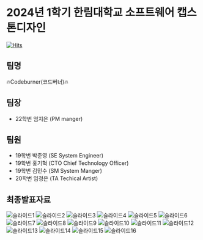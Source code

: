# 2024년 1학기 한림대학교 소프트웨어 캡스톤디자인
[![Hits](https://hits.seeyoufarm.com/api/count/incr/badge.svg?url=https%3A%2F%2Fgithub.com%2FCodeburner2024%2Fhit-counter&count_bg=%23FFC500&title_bg=%23FF0000&icon=&icon_color=%23E7E7E7&title=hits&edge_flat=false)](https://hits.seeyoufarm.com)
## 팀명
🔥Codeburner(코드버너)🔥

## 팀장
- 22학번 엄지은 (PM manger)

## 팀원
- 19학번 박준영 (SE System Engineer)
- 19학번 홍기혁 (CTO Chief Technology Officer)
- 19학번 김민수 (SM System Manger)
- 20학번 임정은 (TA Techical Artist)

## 최종발표자료
![슬라이드1](https://github.com/user-attachments/assets/68416dbd-04f6-4482-bc22-03b4f72e2f4b)
![슬라이드2](https://github.com/user-attachments/assets/87acba9c-1478-4367-9f6a-1dbcc9e6e065)
![슬라이드3](https://github.com/user-attachments/assets/363c79c3-66fe-4d8c-9aef-a340886e8cfd)
![슬라이드4](https://github.com/user-attachments/assets/4b323dd4-8d28-493f-870e-4b606620426f)
![슬라이드5](https://github.com/user-attachments/assets/67297578-1308-4634-8675-e0180e5e19fe)
![슬라이드6](https://github.com/user-attachments/assets/77eb3afb-eac8-4da2-9cac-4a091dbe148d)
![슬라이드7](https://github.com/user-attachments/assets/553acf81-9cb4-4ee4-aaea-3b0d26e4f6e5)
![슬라이드8](https://github.com/user-attachments/assets/021b6f4a-bde7-4c3e-a42b-158a6511713a)
![슬라이드9](https://github.com/user-attachments/assets/c84ce46e-75e7-4834-a374-ce316410995b)
![슬라이드10](https://github.com/user-attachments/assets/64368ea4-be0d-4b77-8816-472ad3f34fea)
![슬라이드11](https://github.com/user-attachments/assets/39a066fb-ec6c-4024-8bfb-395571c1f8f1)
![슬라이드12](https://github.com/user-attachments/assets/3012ae5f-310a-4ff2-834b-aa8f6b1c4950)
![슬라이드13](https://github.com/user-attachments/assets/6a92978a-3d91-4c50-8021-20234cbef812)
![슬라이드14](https://github.com/user-attachments/assets/98732386-229e-4868-b6b9-ec36f34a13f1)
![슬라이드15](https://github.com/user-attachments/assets/5c335eba-b060-416f-9725-076615446b19)
![슬라이드16](https://github.com/user-attachments/assets/67d77809-4859-40fe-8a5e-bf7078960cff)
